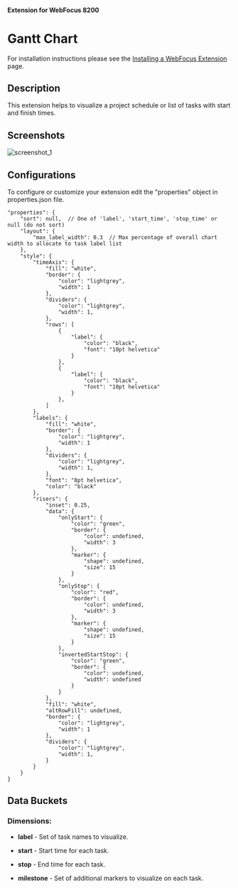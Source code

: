 #### Extension for WebFocus 8200

# Gantt Chart

For installation instructions please see the [Installing a WebFocus Extension](https://github.com/ibi/wf-extensions-chart/wiki/Installing-a-WebFocus-Extension) page.

## Description

This extension helps to visualize a project schedule or list of tasks with start and finish times.

## Screenshots

![screenshot_1](https://github.com/ibi/wf-extensions-chart/blob/master/com.ibi.gantt/screenshots/1.png)

## Configurations

To configure or customize your extension edit the "properties" object in properties.json file.
	
	"properties": {
		"sort": null,  // One of 'label', 'start_time', 'stop_time' or null (do not sort)
		"layout": {
			"max_label_width": 0.3  // Max percentage of overall chart width to allocate to task label list
		},
		"style": {
			"timeAxis": {
				"fill": "white",
				"border": {
					"color": "lightgrey",
					"width": 1
				},
				"dividers": {
					"color": "lightgrey",
					"width": 1,
				},
				"rows": [
					{
						"label": {
							"color": "black",
							"font": "10pt helvetica"
						}
					},
					{
						"label": {
							"color": "black",
							"font": "10pt helvetica"
						}
					},
				]
			},
			"labels": {
				"fill": "white",
				"border": {
					"color": "lightgrey",
					"width": 1
				},
				"dividers": {
					"color": "lightgrey",
					"width": 1,
				},
				"font": "8pt helvetica",
				"color": "black"
			},
			"risers": {
				"inset": 0.25,
				"data": {
					"onlyStart": {
						"color": "green",
						"border": {
							"color": undefined,
							"width": 3
						},
						"marker": {
							"shape": undefined,
							"size": 15
						}
					},
					"onlyStop": {
						"color": "red",
						"border": {
							"color": undefined,
							"width": 3
						},
						"marker": {
							"shape": undefined,
							"size": 15
						}
					},
					"invertedStartStop": {
						"color": "green",
						"border": {
							"color": undefined,
							"width": undefined
						}
					}
				},
				"fill": "white",
				"altRowFill": undefined,
				"border": {
					"color": "lightgrey",
					"width": 1
				},
				"dividers": {
					"color": "lightgrey",
					"width": 1,
				}
			}
		}
	}

## Data Buckets

### Dimensions:

* **label** - Set of task names to visualize.

* **start** - Start time for each task.

* **stop** - End time for each task.

* **milestone** - Set of additional markers to visualize on each task.

